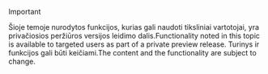 > [!IMPORTANT]
> <span data-ttu-id="64a33-101">Šioje temoje nurodytos funkcijos, kurias gali naudoti tiksliniai vartotojai, yra privačiosios peržiūros versijos leidimo dalis.</span><span class="sxs-lookup"><span data-stu-id="64a33-101">Functionality noted in this topic is available to targeted users as part of a private preview release.</span></span> <span data-ttu-id="64a33-102">Turinys ir funkcijos gali būti keičiami.</span><span class="sxs-lookup"><span data-stu-id="64a33-102">The content and the functionality are subject to change.</span></span> 
